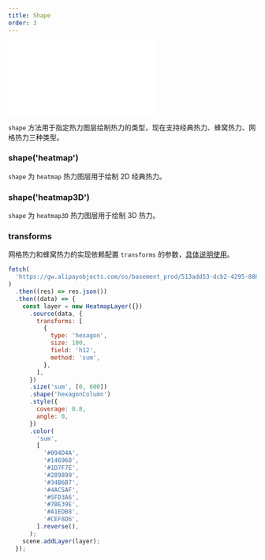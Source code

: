 ```yaml
---
title: Shape
order: 3
---
```


<embed src="@/docs/common/style.md"></embed>

`shape` 方法用于指定热力图层绘制热力的类型，现在支持经典热力、蜂窝热力、网格热力三种类型。

### shape('heatmap')

`shape` 为 `heatmap` 热力图层用于绘制 2D 经典热力。

### shape('heatmap3D')

`shape` 为 `heatmap3D` 热力图层用于绘制 3D 热力。

### transforms

网格热力和蜂窝热力的实现依赖配置 `transforms` 的参数，[具体说明使用](/zh/docs/api/source/source/#transforms)。

```js
fetch(
  'https://gw.alipayobjects.com/os/basement_prod/513add53-dcb2-4295-8860-9e7aa5236699.json',
)
  .then((res) => res.json())
  .then((data) => {
    const layer = new HeatmapLayer({})
      .source(data, {
        transforms: [
          {
            type: 'hexagon',
            size: 100,
            field: 'h12',
            method: 'sum',
          },
        ],
      })
      .size('sum', [0, 600])
      .shape('hexagonColumn')
      .style({
        coverage: 0.8,
        angle: 0,
      })
      .color(
        'sum',
        [
          '#094D4A',
          '#146968',
          '#1D7F7E',
          '#289899',
          '#34B6B7',
          '#4AC5AF',
          '#5FD3A6',
          '#7BE39E',
          '#A1EDB8',
          '#CEF8D6',
        ].reverse(),
      );
    scene.addLayer(layer);
  });
```
